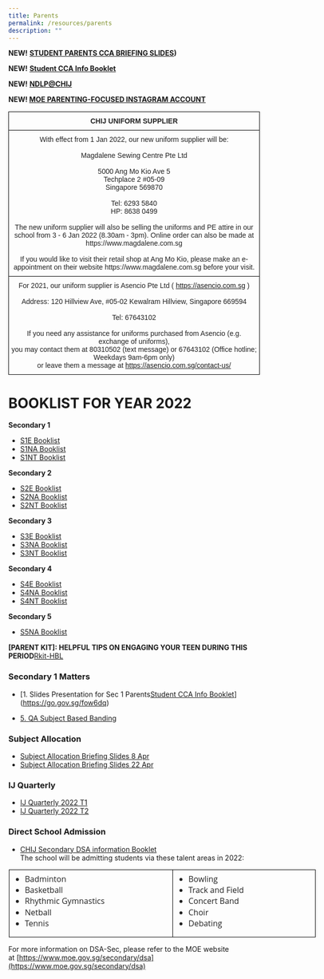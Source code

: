 ```yaml
---
title: Parents
permalink: /resources/parents
description: ""
---
```

**NEW!** **[STUDENT PARENTS CCA BRIEFING SLIDES](/files/CCABriefingslides2022.pdf))**

**NEW!** **[Student CCA Info Booklet](https://go.gov.sg/7e6r03)**

**NEW!** **[NDLP@CHIJ](https://moe-chijtp-staging.netlify.app/ndlp)**

**NEW! [MOE PARENTING-FOCUSED INSTAGRAM ACCOUNT](https://www.instagram.com/parentingwith.moesg/)**

<style type="text/css">
.tg  {border-collapse:collapse;border-spacing:0;}
.tg td{border-color:black;border-style:solid;border-width:1px;font-family:Arial, sans-serif;font-size:14px;
  overflow:hidden;padding:10px 5px;word-break:normal;}
.tg th{border-color:black;border-style:solid;border-width:1px;font-family:Arial, sans-serif;font-size:14px;
  font-weight:normal;overflow:hidden;padding:10px 5px;word-break:normal;}
.tg .tg-s2rg{color:#222;font-weight:bold;text-align:center;vertical-align:top}
.tg .tg-vo25{color:#222;text-align:center;vertical-align:top}
</style>
<table class="tg">
<thead>
  <tr>
    <th class="tg-s2rg">CHIJ  UNIFORM SUPPLIER</th>
  </tr>
</thead>
<tbody>
  <tr>
    <td class="tg-vo25" rowspan="2">With effect from 1 Jan 2022, our new uniform supplier will be:<br><br>Magdalene Sewing Centre Pte Ltd<br><br>5000 Ang Mo Kio Ave 5<br>Techplace 2 #05-09<br>Singapore 569870<br><br>Tel: 6293 5840<br>HP: 8638 0499<br><br>The new uniform supplier will also be selling the uniforms and PE attire in our school from 3 - 6 Jan 2022 (8.30am - 3pm). Online order can also be made at https://www.magdalene.com.sg<br><br>If you would like to visit their retail shop at Ang Mo Kio, please make an e-appointment on their website https://www.magdalene.com.sg before your visit.<br></td>
  </tr>
  <tr>
  </tr>
  <tr>
    <td class="tg-vo25">For 2021, our uniform supplier is Asencio Pte Ltd ( <a href="https://asencio.com.sg/" target="_blank" rel="noopener noreferrer">https://asencio.com.sg</a> )<br><br>Address: 120 Hillview Ave, #05-02 Kewalram Hillview, Singapore 669594<br><br>Tel: 67643102<br><br>If you need any assistance for uniforms purchased from Asencio (e.g. exchange of uniforms), <br>you may contact them at 80310502 (text message) or 67643102 (Office hotline; Weekdays 9am-6pm only) <br>or leave them a message at <a href="https://asencio.com.sg/contact-us/" target="_blank" rel="noopener noreferrer">https://asencio.com.sg/contact-us/</a></td>
  </tr>
</tbody>
</table>


# BOOKLIST FOR YEAR 2022

**Secondary 1**
* [S1E Booklist](/files/S1Ebooklist.pdf)
* [S1NA Booklist](/files/S1NAbooklist.pdf)
* [S1NT Booklist](/files/S1NTbooklist.pdf)

**Secondary 2**
* [S2E Booklist](/files/S2Ebooklist.pdf)
* [S2NA Booklist](/files/S2NAbooklist.pdf)
* [S2NT Booklist](/files/S2NTbooklist.pdf)

**Secondary 3**
* [S3E Booklist](/files/S3Ebooklist.pdf)
* [S3NA Booklist](/files/S3NAbooklist.pdf)
* [S3NT Booklist](/files/S3NTbooklist.pdf)

**Secondary 4**
* [S4E Booklist](/files/S4Ebooklist.pdf)
* [S4NA Booklist](/files/S4NAbooklist.pdf)
* [S4NT Booklist](/files/S4NTbooklist.pdf)

**Secondary 5**
* [S5NA Booklist](/files/S5NAbooklist.pdf)


**\[PARENT KIT\]: HELPFUL TIPS ON ENGAGING YOUR TEEN DURING THIS PERIOD**[Rkit-HBL](/files/RKit-HBL.pdf)

### Secondary 1 Matters

* [1. Slides Presentation for Sec 1 Parents[Student CCA Info Booklet](https://go.gov.sg/7e6r03)](https://go.gov.sg/fow6dq)

* [5. QA Subject Based Banding](/files/QA%20Subject%20Based%20Banding.pdf)

### Subject Allocation 
* [Subject Allocation Briefing Slides 8 Apr](/files/Subject%20Allocation%20Briefing%20Slides%208%20Apr.pdf)
* [Subject Allocation Briefing Slides 22 Apr](/files/Subject%20Allocation%20Briefing%20Slides%2022%20Apr.pdf)

### IJ Quarterly
* [IJ Quarterly 2022 T1](/files/IJ%20Quarterly%202022-T1.pdf)
* [IJ Quarterly 2022 T2](/files/IJ%20Quarterly%202022-T2.pdf)

### Direct School Admission
* [CHIJ Secondary DSA information Booklet](/files/DSA_Info_Sec%201%202023A.pdf)<br>
The school will be admitting students via these talent areas in 2022:
<table class="ive_eobj_center ives_tab_kosong" style="margin: auto; outline: 0px; padding: 0px; border-collapse: collapse; clear: both; border: 1px solid transparent; table-layout: fixed; color: rgb(34, 34, 34); font-family: &quot;Open Sans&quot;, sans-serif; font-size: 16px; font-style: normal; font-variant-ligatures: normal; font-variant-caps: normal; font-weight: 400; letter-spacing: normal; orphans: 2; text-align: left; text-transform: none; white-space: normal; widows: 2; word-spacing: 0px; -webkit-text-stroke-width: 0px; text-decoration-thickness: initial; text-decoration-style: initial; text-decoration-color: initial; width: 764.562px;"><tbody style="margin: 0px; outline: 0px; padding: 0px;"><tr style="margin: 0px; outline: 0px; padding: 0px;"><td style="margin: 0px; outline: 0px; padding: 7px; text-align: center; background-color: transparent; color: rgb(34, 34, 34); vertical-align: top; border: 1px solid rgb(0, 0, 0); width: 313px;"><div style="margin: 0px; outline: 0px; padding: 0px; line-height: 22.4px; text-align: left;"><ul style="margin: 0px 0px 0.5em 1.5em; outline: 0px; padding: 0px;"><li style="margin: 0px; outline: 0px; padding: 0px;">Badminton&nbsp;</li><li style="margin: 0px; outline: 0px; padding: 0px;">Basketball&nbsp;</li><li style="margin: 0px; outline: 0px; padding: 0px;">Rhythmic Gymnastics&nbsp;</li><li style="margin: 0px; outline: 0px; padding: 0px;">Netball&nbsp;</li><li style="margin: 0px; outline: 0px; padding: 0px;">Tennis&nbsp;</li></ul></div></td><td style="margin: 0px; outline: 0px; padding: 7px; text-align: center; background-color: transparent; color: rgb(34, 34, 34); vertical-align: top; border: 1px solid rgb(0, 0, 0); width: 271px;"><div style="margin: 0px; outline: 0px; padding: 0px; line-height: 22.4px; text-align: left;"><ul style="margin: 0px 0px 0.5em 1.5em; outline: 0px; padding: 0px;"><li style="margin: 0px; outline: 0px; padding: 0px;">Bowling&nbsp;</li><li style="margin: 0px; outline: 0px; padding: 0px;">Track and Field&nbsp;</li><li style="margin: 0px; outline: 0px; padding: 0px;">Concert Band&nbsp;</li><li style="margin: 0px; outline: 0px; padding: 0px;">Choir&nbsp;</li><li style="margin: 0px; outline: 0px; padding: 0px;">Debating&nbsp;</li></ul></div></td></tr></tbody></table>

For more information on DSA-Sec, please refer to the MOE website at [https://www.moe.gov.sg/secondary/dsa](https://www.moe.gov.sg/secondary/dsa)
